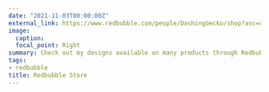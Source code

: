 ```yaml
---
date: "2021-11-03T00:00:00Z"
external_link: https://www.redbubble.com/people/DashingGecko/shop?asc=u&ref=account-nav-dropdown
image:
  caption: 
  focal_point: Right
summary: Check out my designs available on many products through Redbubble.
tags:
- redbubble
title: Redbubble Store
---
```

